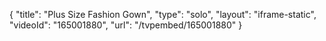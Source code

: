 {
    "title": "Plus Size Fashion Gown",
    "type": "solo",
    "layout": "iframe-static",
    "videoId": "165001880",
    "url": "\/tvpembed\/165001880"
}